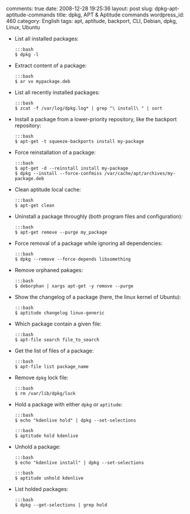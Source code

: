 comments: true
date: 2008-12-28 19:25:36
layout: post
slug: dpkg-apt-aptitude-commands
title: dpkg, APT & Aptitude commands
wordpress_id: 460
category: English
tags: apt, aptitude, backport, CLI, Debian, dpkg, Linux, Ubuntu

  * List all installed packages:

        :::bash
        $ dpkg -l

  * Extract content of a package:

        :::bash
        $ ar vx mypackage.deb

  * List all recently installed packages:

        :::bash
        $ zcat -f /var/log/dpkg.log* | grep "\ install\ " | sort

  * Install a package from a lower-priority repository, like the backport repository:

        :::bash
        $ apt-get -t squeeze-backports install my-package

  * Force reinstallation of a package:

        :::bash
        $ apt-get -d --reinstall install my-package
        $ dpkg --install --force-confmiss /var/cache/apt/archives/my-package.deb

  * Clean aptitude local cache:

        :::bash
        $ apt-get clean

  * Uninstall a package throughly (both program files and configuration):

        :::bash
        $ apt-get remove --purge my_package

  * Force removal of a package while ignoring all dependencies:

        :::bash
        $ dpkg --remove --force-depends libsomething

  * Remove orphaned pakages:

        :::bash
        $ deborphan | xargs apt-get -y remove --purge

  * Show the changelog of a package (here, the linux kernel of Ubuntu):

        :::bash
        $ aptitude changelog linux-generic

  * Which package contain a given file:

        :::bash
        $ apt-file search file_to_search

  * Get the list of files of a package:

        :::bash
        $ apt-file list package_name

  * Remove `dpkg` lock file:

        :::bash
        $ rm /var/lib/dpkg/lock

  * Hold a package with either `dpkg` or `aptitude`:

        :::bash
        $ echo "kdenlive hold" | dpkg --set-selections

        :::bash
        $ aptitude hold kdenlive

  * Unhold a package:

        :::bash
        $ echo "kdenlive install" | dpkg --set-selections

        :::bash
        $ aptitude unhold kdenlive

  * List holded packages:

        :::bash
        $ dpkg --get-selections | grep hold

